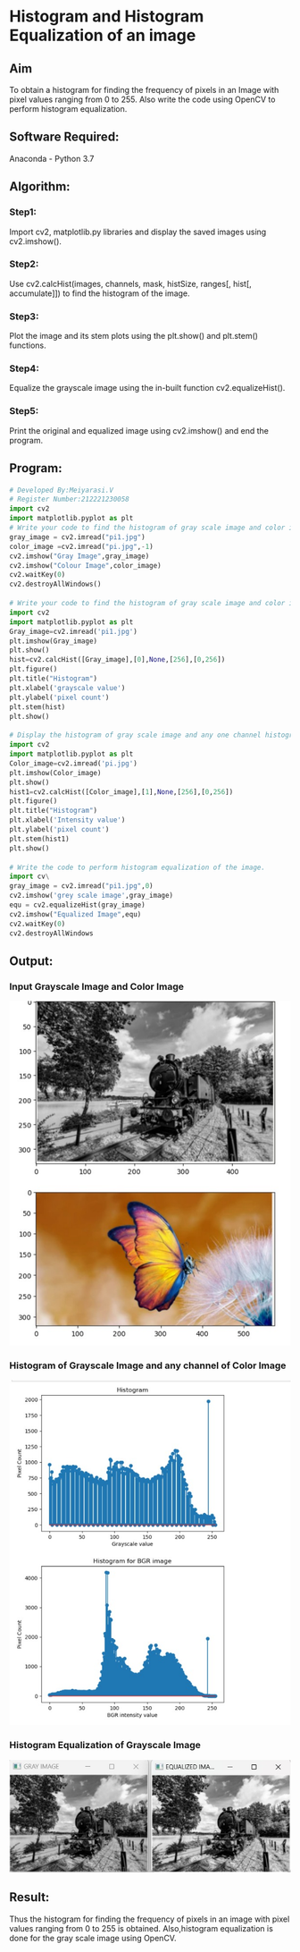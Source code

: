 # Histogram and Histogram Equalization of an image
## Aim
To obtain a histogram for finding the frequency of pixels in an Image with pixel values ranging from 0 to 255. Also write the code using OpenCV to perform histogram equalization.

## Software Required:
Anaconda - Python 3.7

## Algorithm:
### Step1:
Import cv2, matplotlib.py libraries and display the saved images using cv2.imshow().
### Step2:
Use cv2.calcHist(images, channels, mask, histSize, ranges[, hist[, accumulate]]) to find the histogram of the image.
### Step3:
Plot the image and its stem plots using the plt.show() and plt.stem() functions.
### Step4:
Equalize the grayscale image using the in-built function cv2.equalizeHist().
### Step5:
Print the original and equalized image using cv2.imshow() and end the program.
## Program:
```python
# Developed By:Meiyarasi.V
# Register Number:212221230058
import cv2
import matplotlib.pyplot as plt
# Write your code to find the histogram of gray scale image and color image channels.
gray_image = cv2.imread("pi1.jpg")
color_image =cv2.imread("pi.jpg",-1)
cv2.imshow("Gray Image",gray_image)
cv2.imshow("Colour Image",color_image)
cv2.waitKey(0)
cv2.destroyAllWindows()

# Write your code to find the histogram of gray scale image and color image channels.
import cv2
import matplotlib.pyplot as plt
Gray_image=cv2.imread('pi1.jpg')
plt.imshow(Gray_image)
plt.show()
hist=cv2.calcHist([Gray_image],[0],None,[256],[0,256])
plt.figure()
plt.title("Histogram")
plt.xlabel('grayscale value')
plt.ylabel('pixel count')
plt.stem(hist)
plt.show()

# Display the histogram of gray scale image and any one channel histogram from color image
import cv2
import matplotlib.pyplot as plt
Color_image=cv2.imread('pi.jpg')
plt.imshow(Color_image)
plt.show()
hist1=cv2.calcHist([Color_image],[1],None,[256],[0,256])
plt.figure()
plt.title("Histogram")
plt.xlabel('Intensity value')
plt.ylabel('pixel count')
plt.stem(hist1)
plt.show()

# Write the code to perform histogram equalization of the image. 
import cv\
gray_image = cv2.imread("pi1.jpg",0)
cv2.imshow('grey scale image',gray_image)
equ = cv2.equalizeHist(gray_image)
cv2.imshow("Equalized Image",equ)
cv2.waitKey(0)
cv2.destroyAllWindows 

```
## Output:
### Input Grayscale Image and Color Image
![output](w1.JPEG)
### Histogram of Grayscale Image and any channel of Color Image
![output](w3.JPEG)
### Histogram Equalization of Grayscale Image
![output](w2.JPEG)
## Result: 
Thus the histogram for finding the frequency of pixels in an image with pixel values ranging from 0 to 255 is obtained. Also,histogram equalization is done for the gray scale image using OpenCV.
